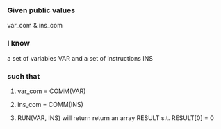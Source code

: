 ### Given public values
var_com & ins_com

### I know 
a set of variables VAR and a set of instructions INS

### such that

1. var_com = COMM(VAR)

2. ins_com = COMM(INS)

3. RUN(VAR, INS) will return return an array RESULT s.t. RESULT[0] = 0